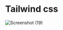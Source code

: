 ﻿# Tailwind css
![Screenshot (19)](https://github.com/sutharrahul/VS-code-tailwindcss/assets/117563756/6f13187b-0758-4982-a200-26a4f8bb55f1)
